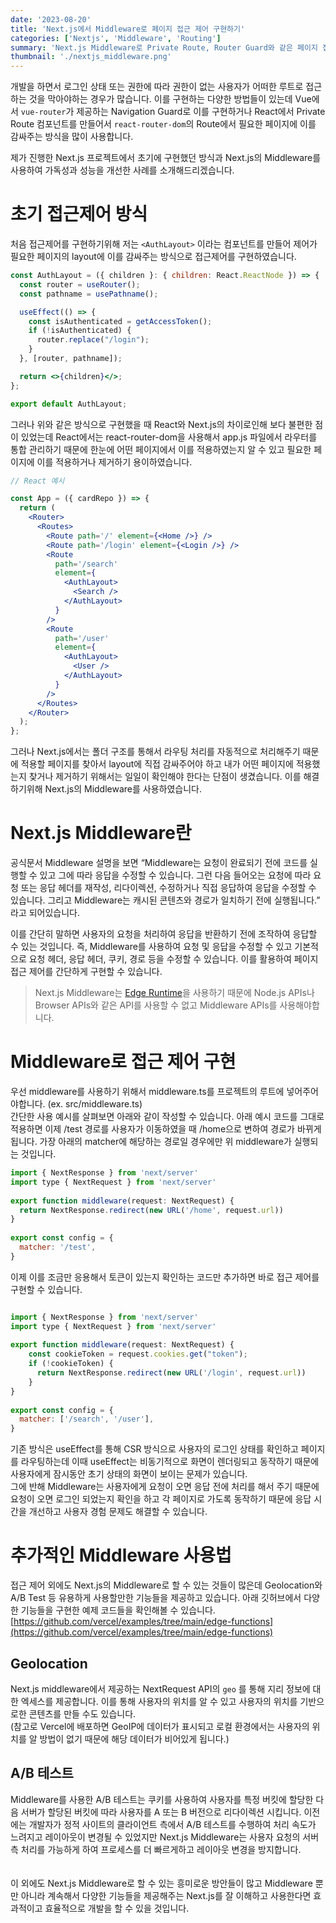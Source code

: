 ```yaml
---
date: '2023-08-20'
title: 'Next.js에서 Middleware로 페이지 접근 제어 구현하기'
categories: ['Nextjs', 'Middleware', 'Routing']
summary: 'Next.js Middleware로 Private Route, Router Guard와 같은 페이지 접근 제어를 구현하자.'
thumbnail: './nextjs_middleware.png'
---
```


개발을 하면서 로그인 상태 또는 권한에 따라 권한이 없는 사용자가 어떠한 루트로 접근하는 것을 막아야하는 경우가 많습니다. 이를 구현하는 다양한 방법들이 있는데 Vue에서 `vue-router`가 제공하는 Navigation Guard로 이를 구현하거나 React에서 Private Route 컴포넌트를 만들어서 `react-router-dom`의 Route에서 필요한 페이지에 이를 감싸주는 방식을 많이 사용합니다. 

제가 진행한 Next.js 프로젝트에서 초기에 구현했던 방식과 Next.js의 Middleware를 사용하여 가독성과 성능을 개선한 사례를 소개해드리겠습니다.

# 초기 접근제어 방식

처음 접근제어를 구현하기위해 저는 `<AuthLayout>` 이라는 컴포넌트를 만들어 제어가 필요한 페이지의 layout에 이를 감싸주는 방식으로 접근제어를 구현하였습니다.

```jsx
const AuthLayout = ({ children }: { children: React.ReactNode }) => {
  const router = useRouter();
  const pathname = usePathname();

  useEffect(() => {
    const isAuthenticated = getAccessToken();
    if (!isAuthenticated) {
      router.replace("/login");
    }
  }, [router, pathname]);

  return <>{children}</>;
};

export default AuthLayout;
```

그러나 위와 같은 방식으로 구현했을 때 React와 Next.js의 차이로인해 보다 불편한 점이 있었는데 React에서는 react-router-dom을 사용해서 app.js 파일에서 라우터를 통합 관리하기 때문에 한눈에 어떤 페이지에서 이를 적용하였는지 알 수 있고 필요한 페이지에 이를 적용하거나 제거하기 용이하였습니다. 

```jsx
// React 예시

const App = ({ cardRepo }) => {
  return (
    <Router>
      <Routes>
        <Route path='/' element={<Home />} />
        <Route path='/login' element={<Login />} />
        <Route
          path='/search'
          element={
            <AuthLayout>
              <Search />
            </AuthLayout>
          }
        />
        <Route
          path='/user'
          element={
            <AuthLayout>
              <User />
            </AuthLayout>
          }
        />
      </Routes>
    </Router>
  );
};
```

그러나 Next.js에서는 폴더 구조를 통해서 라우팅 처리를 자동적으로 처리해주기 때문에 적용할 페이지를 찾아서 layout에 직접 감싸주어야 하고 내가 어떤 페이지에 적용했는지 찾거나 제거하기 위해서는 일일이 확인해야 한다는 단점이 생겼습니다. 이를 해결하기위해 Next.js의 Middleware를 사용하였습니다.

# Next.js Middleware란

공식문서 Middleware 설명을 보면 “Middleware는 요청이 완료되기 전에 코드를 실행할 수 있고 그에 따라 응답을 수정할 수 있습니다. 그런 다음 들어오는 요청에 따라 요청 또는 응답 헤더를 재작성, 리다이렉션, 수정하거나 직접 응답하여 응답을 수정할 수 있습니다. 그리고 Middleware는 캐시된 콘텐츠와 경로가 일치하기 전에 실행됩니다.” 라고 되어있습니다.

이를 간단히 말하면 사용자의 요청을 처리하여 응답을 반환하기 전에 조작하여 응답할 수 있는 것입니다. 즉, Middleware를 사용하여 요청 및 응답을 수정할 수 있고 기본적으로 요청 헤더, 응답 헤더, 쿠키, 경로 등을 수정할 수 있습니다. 이를 활용하여 페이지 접근 제어를 간단하게 구현할 수 있습니다.
> Next.js Middleware는 [Edge Runtime](https://vercel.com/docs/functions/edge-functions/edge-runtime)을 사용하기 때문에 Node.js APIs나 Browser APIs와 같은 API를 사용할 수 없고 Middleware APIs를 사용해야합니다.
>
# Middleware로 접근 제어 구현

우선 middleware를 사용하기 위해서 middleware.ts를 프로젝트의 루트에 넣어주어야합니다. (ex. src/middleware.ts)  
간단한 사용 예시를 살펴보면 아래와 같이 작성할 수 있습니다. 아래 예시 코드를 그대로 적용하면 이제 /test 경로를 사용자가 이동하였을 때 /home으로 변하여 경로가 바뀌게 됩니다. 가장 아래의 matcher에 해당하는 경로일 경우에만 위 middleware가 실행되는 것입니다.

```jsx
import { NextResponse } from 'next/server'
import type { NextRequest } from 'next/server'
 
export function middleware(request: NextRequest) {
  return NextResponse.redirect(new URL('/home', request.url))
}
 
export const config = {
  matcher: '/test',
}
```

이제 이를 조금만 응용해서 토큰이 있는지 확인하는 코드만 추가하면 바로 접근 제어를 구현할 수 있습니다.

```jsx

import { NextResponse } from 'next/server'
import type { NextRequest } from 'next/server'
 
export function middleware(request: NextRequest) {
	const cookieToken = request.cookies.get("token");
	if (!cookieToken) {
	  return NextResponse.redirect(new URL('/login', request.url))
	}
}
 
export const config = {
  matcher: ['/search', '/user'],
}
```

기존 방식은 useEffect를 통해 CSR 방식으로 사용자의 로그인 상태를 확인하고 페이지를 라우팅하는데 이때 useEffect는 비동기적으로 화면이 렌더링되고 동작하기 때문에 사용자에게 잠시동안 초기 상태의 화면이 보이는 문제가 있습니다.  
그에 반해 Middleware는 사용자에게 요청이 오면 응답 전에 처리를 해서 주기 때문에 요청이 오면 로그인 되었는지 확인을 하고 각 페이지로 가도록 동작하기 때문에 응답 시간을 개선하고 사용자 경험 문제도 해결할 수 있습니다.

# 추가적인 Middleware 사용법

접근 제어 외에도 Next.js의 Middleware로 할 수 있는 것들이 많은데 Geolocation와 A/B Test 등 유용하게 사용할만한 기능들을 제공하고 있습니다. 아래 깃허브에서 다양한 기능들을 구현한 예제 코드들을 확인해볼 수 있습니다.  
[https://github.com/vercel/examples/tree/main/edge-functions](https://github.com/vercel/examples/tree/main/edge-functions)
## Geolocation
Next.js middleware에서 제공하는 NextRequest API의 `geo` 를 통해 지리 정보에 대한 엑세스를 제공합니다. 이를 통해 사용자의 위치를 알 수 있고 사용자의 위치를 기반으로한 콘텐츠를 만들 수도 있습니다.  
(참고로 Vercel에 배포하면 GeoIP에 데이터가 표시되고 로컬 환경에서는 사용자의 위치를 알 방법이 없기 때문에 해당 데이터가 비어있게 됩니다.)
## A/B 테스트

Middleware를 사용한 A/B 테스트는 쿠키를 사용하여 사용자를 특정 버킷에 할당한 다음 서버가 할당된 버킷에 따라 사용자를 A 또는 B 버전으로 리다이렉션 시킵니다. 이전에는 개발자가 정적 사이트의 클라이언트 측에서 A/B 테스트를 수행하여 처리 속도가 느려지고 레이아웃이 변경될 수 있었지만 Next.js Middleware는 사용자 요청의 서버측 처리를 가능하게 하여 프로세스를 더 빠르게하고 레이아웃 변경을 방지합니다.  
<br /><br />
이 외에도 Next.js Middleware로 할 수 있는 흥미로운 방안들이 많고 Middleware 뿐만 아니라 계속해서 다양한 기능들을 제공해주는 Next.js를 잘 이해하고 사용한다면 효과적이고 효율적으로 개발을 할 수 있을 것입니다.